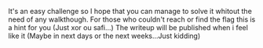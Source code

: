 It's an easy challenge so I hope that you can manage to solve it whitout the need of any walkthough. For those who couldn't reach or find the flag this is a hint for you (Just xor ou safi...) 
The writeup will be published when i feel like it (Maybe in next days or the next weeks...Just kidding)
